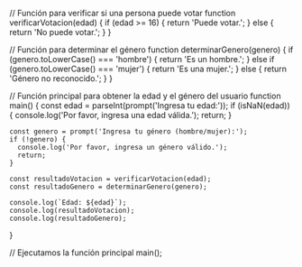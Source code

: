 // Función para verificar si una persona puede votar
function verificarVotacion(edad) {
    if (edad >= 16) {
      return 'Puede votar.';
    } else {
      return 'No puede votar.';
    }
  }
  
  // Función para determinar el género
  function determinarGenero(genero) {
    if (genero.toLowerCase() === 'hombre') {
      return 'Es un hombre.';
    } else if (genero.toLowerCase() === 'mujer') {
      return 'Es una mujer.';
    } else {
      return 'Género no reconocido.';
    }
  }
  
  // Función principal para obtener la edad y el género del usuario
  function main() {
    const edad = parseInt(prompt('Ingresa tu edad:'));
    if (isNaN(edad)) {
      console.log('Por favor, ingresa una edad válida.');
      return;
    }
  
    const genero = prompt('Ingresa tu género (hombre/mujer):');
    if (!genero) {
      console.log('Por favor, ingresa un género válido.');
      return;
    }
  
    const resultadoVotacion = verificarVotacion(edad);
    const resultadoGenero = determinarGenero(genero);
  
    console.log(`Edad: ${edad}`);
    console.log(resultadoVotacion);
    console.log(resultadoGenero);
  }
  
  // Ejecutamos la función principal
  main();
  
